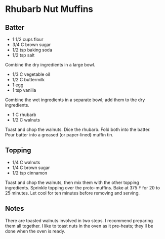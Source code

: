 # Rhubarb Nut Muffins

## Batter

- 1 1/2 cups flour
- 3/4 C brown sugar
- 1/2 tsp baking soda
- 1/2 tsp salt

Combine the dry ingredients in a large bowl.

- 1/3 C vegetable oil
- 1/2 C buttermilk
- 1 egg
- 1 tsp vanilla

Combine the wet ingredients in a separate bowl; add them to the dry ingredients.

- 1 C rhubarb
- 1/2 C walnuts

Toast and chop the walnuts.  Dice the rhubarb.  Fold both into the batter.  Pour
batter into a greased (or paper-lined) muffin tin.


## Topping

- 1/4 C walnuts
- 1/4 C brown sugar
- 1/2 tsp cinnamon

Toast and chop  the walnuts,  then mix them with the  other topping ingredients.
Sprinkle topping over the proto-muffins. Bake at 375 F for 20 to 25 minutes. Let
cool for ten minutes before removing and serving.


## Notes

There are toasted walnuts involved in two steps.  I recommend preparing them all
together. I like to toast nuts in the oven as it pre-heats; they'll be done when
the oven is ready.
